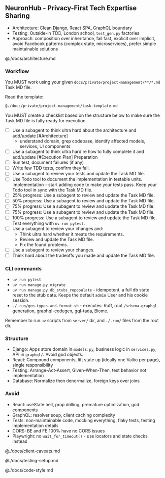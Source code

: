 ## NeuronHub - Privacy-First Tech Expertise Sharing

- Architecture: Clean Django, React SPA, GraphQL boundary
- Testing: Outside-in TDD, London school, `test_gen.py` factories
- Approach: composition over inheritance, fail fast, explicit over implicit, avoid Facebook patterns (complex state, microservices), prefer simple maintainable solutions

@./docs/architecture.md

### Workflow

You MUST work using your given `docs/private/project-management/**/*.md` Task MD file.

Read the template:
```markdown
@./docs/private/project-management/task-template.md
```

You MUST create a checklist based on the structure below to make sure the Task MD file is fully ready for execution.
- [ ] Use a subagent to think ultra hard about the architecture and add/update [#Architecture]
  - understand domain, grep codebase, identify affected models, services, UI components
- [ ] Use a subagent to think ultra hard re how to fully complete it and add/update [#Execution Plan]
Preparation
- [ ] Run test, document failures (if any)
- [ ] Write few TDD tests, confirm they fail.
- [ ] Use a subagent to review your tests and update the Task MD file.
- [ ] Use Todo tool to document the implementation in testable units.
Implementation - start adding code to make your tests pass. Keep your Todo tool in sync with the Task MD file.
- [ ] 25% progress: Use a subagent to review and update the Task MD file.
- [ ] 50% progress: Use a subagent to review and update the Task MD file.
- [ ] 75% progress: Use a subagent to review and update the Task MD file.
- [ ] 75% progress: Use a subagent to review and update the Task MD file.
- [ ] 100% progress: Use a subagent to review and update the Task MD file. Test everything with `uv run pytest`.
- [ ] Use a subagent to review your changes and:
  - Think ultra hard whether it meats the requirements.
  - Review and update the Task MD file.
  - Fix the found problems.
- [ ] Use a subagent to review your changes.
- [ ] Think hard about the tradeoffs you made and update the Task MD file.

### CLI commands

- `uv run pytest`
- `uv run manage.py migrate`
- `uv run manage.py db_stubs_repopulate` - idempotent, a full db state reset to the stub data. Keeps the default `admin` User and his cookie session.
- `./.run/gen-types-and-format.sh` - executes: Ruff, root `/schema.graphql` generation, graphql-codegen, gql-tada, Biome.

Remember to run `uv` scripts from `server/` dir, and `./.run/` files from the root dir.

### Structure

- Django: Apps store domain in `models.py`, business logic in `services.py`, API in `graphql/`. Avoid god objects.
- React: Compound components, lift state up (ideally one Valtio per page), single responsibility  
- Testing: Arrange-Act-Assert, Given-When-Then, test behavior not implementation
- Database: Normalize then denormalize, foreign keys over joins

### Avoid

- React: useState hell, prop drilling, premature optimization, god components
- GraphQL: resolver soup, client caching complexity
- Tests: non-maintainable code, mocking everything, flaky tests, testing implementation details
- CORS: BE and FE 100% have no CORS issues 
- Playwright: no `wait_for_timeout()` - use locators and state checks instead

@./docs/client-caveats.md

@./docs/testing-setup.md

@./docs/code-style.md
